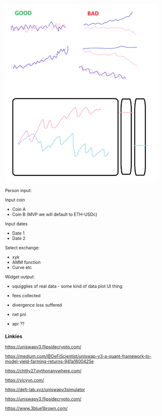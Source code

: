 ![squigglies](divergence-loss.png)
![miyu-mvp-plot](pair-chairt-mvp.png)


Person input:

Input coin
 - Coin A
 - Coin B
   (MVP we will default to ETH-USDc)

Input dates
 - Date 1
 - Date 2
 
 Select exchange:
 - xyk 
 - AMM function
 - Curve etc
 
Widget output:

 - squigglies of real data - some kind of data plot UI thing
 
 - fees collected
 - divergence loss suffered
 - net pnl
 - apr ??



### Linkies

https://uniswapv3.flipsidecrypto.com/

https://medium.com/@DeFiScientist/uniswap-v3-a-quant-framework-to-model-yield-farming-returns-941a1600425e

https://chitty27.pythonanywhere.com/

https://vicyyn.com/

https://defi-lab.xyz/uniswapv3simulator

https://uniswapv3.flipsidecrypto.com/

https://www.3blue1brown.com/
